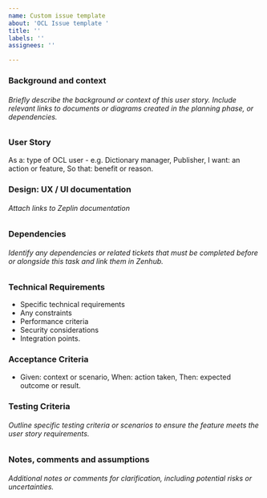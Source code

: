 ```yaml
---
name: Custom issue template
about: 'OCL Issue template '
title: ''
labels: ''
assignees: ''

---
```


### Background and context
###### Briefly describe the background or context of this user story. Include relevant links to documents or diagrams created in the planning phase, or dependencies.

### User Story
As a: type of OCL user - e.g. Dictionary manager, Publisher,
I want: an action or feature,
So that: benefit or reason.

### Design: UX / UI documentation
###### Attach links to Zeplin documentation

### Dependencies
###### Identify any dependencies or related tickets that must be completed before or alongside this task and link them in Zenhub.

### Technical Requirements 
   - Specific technical requirements
   - Any constraints
   - Performance criteria
   - Security considerations
   - Integration points.

### Acceptance Criteria
   - Given: context or scenario,
      When: action taken,
      Then: expected outcome or result.

### Testing Criteria 
###### Outline specific testing criteria or scenarios to ensure the feature meets the user story requirements.

### Notes, comments and assumptions
###### Additional notes or comments for clarification, including potential risks or uncertainties.
